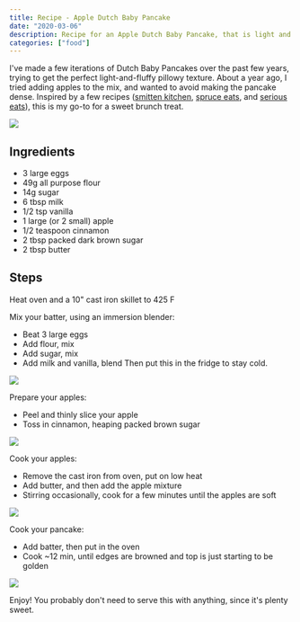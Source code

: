 ```yaml
---
title: Recipe - Apple Dutch Baby Pancake
date: "2020-03-06"
description: Recipe for an Apple Dutch Baby Pancake, that is light and pillow-y
categories: ["food"]
---
```


I've made a few iterations of Dutch Baby Pancakes over the past few years, trying to get the perfect light-and-fluffy pillowy texture.
About a year ago, I tried adding apples to the mix, and wanted to avoid making the pancake dense. Inspired by a few recipes ([smitten kitchen](https://smittenkitchen.com/2019/03/extra-billowy-dutch-baby-pancake/), [spruce eats](https://www.thespruceeats.com/apple-dutch-baby-apple-oven-pancake-3058788), and [serious eats](https://www.seriouseats.com/recipes/2012/04/dutch-baby-pancake-recipe.html)), this is my go-to for a sweet brunch treat.

![](/images/posts/apple-dutch-baby-pancake/dutch_baby_1.jpg)

## Ingredients

- 3 large eggs
- 49g all purpose flour
- 14g sugar
- 6 tbsp milk
- 1/2 tsp vanilla
- 1 large (or 2 small) apple
- 1/2 teaspoon cinnamon
- 2 tbsp packed dark brown sugar
- 2 tbsp butter

## Steps

Heat oven and a 10" cast iron skillet to 425 F

Mix your batter, using an immersion blender:

- Beat 3 large eggs
- Add flour, mix
- Add sugar, mix
- Add milk and vanilla, blend
  Then put this in the fridge to stay cold.

![](/images/posts/apple-dutch-baby-pancake/dutch_baby_2.jpg)

Prepare your apples:

- Peel and thinly slice your apple
- Toss in cinnamon, heaping packed brown sugar

![](/images/posts/apple-dutch-baby-pancake/dutch_baby_3.jpg)

Cook your apples:

- Remove the cast iron from oven, put on low heat
- Add butter, and then add the apple mixture
- Stirring occasionally, cook for a few minutes until the apples are soft

![](/images/posts/apple-dutch-baby-pancake/dutch_baby_4.jpg)

Cook your pancake:

- Add batter, then put in the oven
- Cook ~12 min, until edges are browned and top is just starting to be golden

![](/images/posts/apple-dutch-baby-pancake/dutch_baby_5.jpg)

Enjoy! You probably don't need to serve this with anything, since it's plenty sweet.
